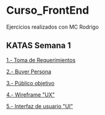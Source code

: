 # Curso_FrontEnd
Ejercicios realizados con MC Rodrigo

## KATAS Semana 1
[1.- Toma de Requerimientos ](https://github.com/CoimbraRM9/Curso_FrontEnd/blob/f145ee2607f9566a0bb57a0f8da9f44d91e555bc/Katas-Sem1/(1)%20Requerimientos%20Estructura%20Software.pdf)

[2.- Buyer Persona ](https://github.com/CoimbraRM9/Curso_FrontEnd/blob/f145ee2607f9566a0bb57a0f8da9f44d91e555bc/Katas-Sem1/(2)%20Buyer%20persona_abogabot.pdf)

[3.- Público objetivo ](https://github.com/CoimbraRM9/Curso_FrontEnd/blob/f145ee2607f9566a0bb57a0f8da9f44d91e555bc/Katas-Sem1/(3)%20Target%20Audience%20Template.jpg)

[4.- Wireframe "UX" ](https://balsamiq.cloud/sg71n9x/p7br4qt)

[5.- Interfaz de usuario "UI" ](https://miro.com/app/board/uXjVOISUzng=/?invite_link_id=945017587731)
